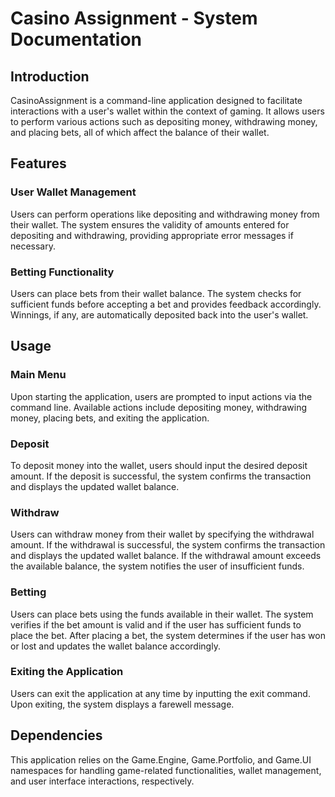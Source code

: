 # Casino Assignment - System Documentation

## Introduction
CasinoAssignment is a command-line application designed to facilitate interactions with a user's wallet within the context of gaming. 
It allows users to perform various actions such as depositing money, withdrawing money, and placing bets, all of which affect the balance of their wallet.

## Features
### User Wallet Management
Users can perform operations like depositing and withdrawing money from their wallet.
The system ensures the validity of amounts entered for depositing and withdrawing, providing appropriate error messages if necessary.
### Betting Functionality
Users can place bets from their wallet balance.
The system checks for sufficient funds before accepting a bet and provides feedback accordingly.
Winnings, if any, are automatically deposited back into the user's wallet.

## Usage
### Main Menu
Upon starting the application, users are prompted to input actions via the command line.
Available actions include depositing money, withdrawing money, placing bets, and exiting the application.
### Deposit
To deposit money into the wallet, users should input the desired deposit amount.
If the deposit is successful, the system confirms the transaction and displays the updated wallet balance.
### Withdraw
Users can withdraw money from their wallet by specifying the withdrawal amount.
If the withdrawal is successful, the system confirms the transaction and displays the updated wallet balance.
If the withdrawal amount exceeds the available balance, the system notifies the user of insufficient funds.
### Betting
Users can place bets using the funds available in their wallet.
The system verifies if the bet amount is valid and if the user has sufficient funds to place the bet.
After placing a bet, the system determines if the user has won or lost and updates the wallet balance accordingly.
### Exiting the Application
Users can exit the application at any time by inputting the exit command.
Upon exiting, the system displays a farewell message.

## Dependencies
This application relies on the Game.Engine, Game.Portfolio, and Game.UI namespaces for handling game-related functionalities, wallet management, and user interface interactions, respectively.
